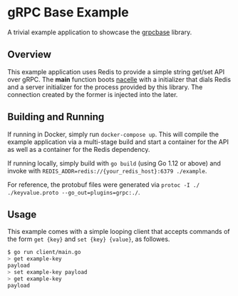 # gRPC Base Example

A trivial example application to showcase the [grpcbase](https://github.com/go-nacelle/grpcbase) library.

## Overview

This example application uses Redis to provide a simple string get/set API over gRPC. The **main** function boots [nacelle](https://github.com/go-nacelle) with a initializer that dials Redis and a server initializer for the process provided by this library. The connection created by the former is injected into the later.

## Building and Running

If running in Docker, simply run `docker-compose up`. This will compile the example application via a multi-stage build and start a container for the API as well as a container for the Redis dependency.

If running locally, simply build with `go build` (using Go 1.12 or above) and invoke with `REDIS_ADDR=redis://{your_redis_host}:6379 ./example`.

For reference, the protobuf files were generated via `protoc -I ./ ./keyvalue.proto --go_out=plugins=grpc:./`.

## Usage

This example comes with a simple looping client that accepts commands of the form `get {key}` and `set {key} {value}`, as followes.

```bash
$ go run client/main.go
> get example-key
payload
> set example-key payload
> get example-key
payload
```
